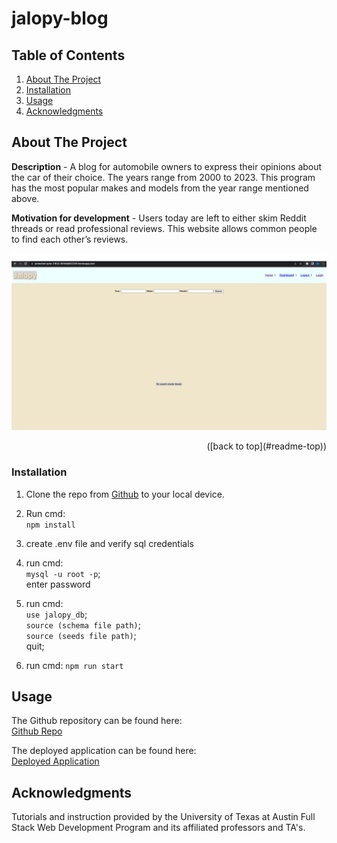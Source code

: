 # jalopy-blog

## Table of Contents
1. [About The Project](#about-the-project)
2. [Installation](#installation)
3. [Usage](#usage)
4. [Acknowledgments](#acknowledgments)

<!-- ABOUT THE PROJECT -->
## About The Project

**Description** - A blog for automobile owners to express their opinions about the car of their choice. The years range from 2000 to 2023. This program has the most popular makes and models from the year range mentioned above.

**Motivation for development** - Users today are left to either skim Reddit threads or read professional reviews. This website allows common people to find each other’s reviews.

![jalopy-blog-screenshot](public/assets/images/jolapy-blog-screenshot.png)
<p align="right">([back to top](#readme-top))</p>


### Installation
1. Clone the repo from [Github](https://github.com/Daleray1231/Jalopy_Blog)  to your local device.

2. Run cmd:   
``npm install``  
  
3. create .env file and verify sql credentials  
  
4. run cmd:   
``mysql -u root -p``;   
enter password  
  
5. run cmd:   
            ``use jalopy_db``;  
            ``source (schema file path)``;  
            ``source (seeds file path)``;   
              quit;    
  
6. run cmd: ``npm run start``  

   
<!-- USAGE EXAMPLES -->

## Usage
The Github repository can be found here:  
[Github Repo](https://github.com/Daleray1231/Jalopy_Blog) 

The deployed application can be found here:  
[Deployed Application](https://rocky-dusk-39754-e35dc5364bcd.herokuapp.com)

<!-- ACKNOWLEDGMENTS -->
## Acknowledgments
Tutorials and instruction provided by the University of Texas at Austin Full Stack Web Development Program and its affiliated professors and TA's.